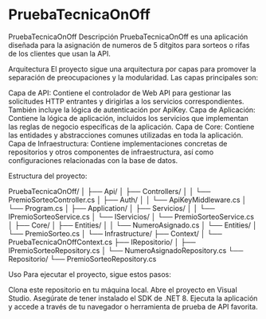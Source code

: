 # PruebaTecnicaOnOff

PruebaTecnicaOnOff
Descripción
PruebaTecnicaOnOff es una aplicación diseñada para la asignación de numeros de 5 ditgitos para sorteos o rifas de los clientes que usan la API.

Arquitectura
El proyecto sigue una arquitectura por capas para promover la separación de preocupaciones y la modularidad. Las capas principales son:

Capa de API: Contiene el controlador de Web API para gestionar las solicitudes HTTP entrantes y dirigirlas a los servicios correspondientes. También incluye la lógica de autenticación por ApiKey.
Capa de Aplicación: Contiene la lógica de aplicación, incluidos los servicios que implementan las reglas de negocio específicas de la aplicación.
Capa de Core: Contiene las entidades y abstracciones comunes utilizadas en toda la aplicación.
Capa de Infraestructura: Contiene implementaciones concretas de repositorios y otros componentes de infraestructura, así como configuraciones relacionadas con la base de datos.

Estructura del proyecto:

PruebaTecnicaOnOff/
│
├── Api/
│   ├── Controllers/
│   │   └── PremioSorteoController.cs
│   ├── Auth/
│   │   └── ApiKeyMiddleware.cs
│   └── Program.cs
│
├── Application/
│   ├── Servicios/
│   │   └── IPremioSorteoService.cs
│   └── IServicios/
│       └── PremioSorteoService.cs
│
├── Core/
│   ├── Entities/
│   │   └── NumeroAsignado.cs
│   └── Entities/
│       └── PremioSorteo.cs
│
└── Infrastructure/
    ├── Context/
    │   └── PruebaTecnicaOnOffContext.cs
    ├── IRepositorio/
    │   ├── IPremioSorteoRepository.cs
    │   └── NumeroAsignadoRepository.cs
    └── Repositorio/
        └── PremioSorteoRepository.cs


Uso
Para ejecutar el proyecto, sigue estos pasos:

Clona este repositorio en tu máquina local.
Abre el proyecto en Visual Studio.
Asegúrate de tener instalado el SDK de .NET 8.
Ejecuta la aplicación y accede a través de tu navegador o herramienta de prueba de API favorita.
